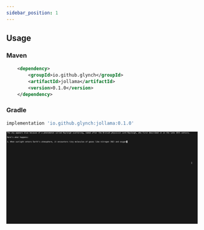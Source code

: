 ```yaml
---
sidebar_position: 1
---
```


## Usage

### Maven

```xml
    <dependency>
        <groupId>io.github.glynch</groupId>
        <artifactId>jollama</artifactId>
        <version>0.1.0</version>
    </dependency>
```

### Gradle

```gradle
implementation 'io.github.glynch:jollama:0.1.0'
```

![Stream Chat](stream_chat1.gif)
